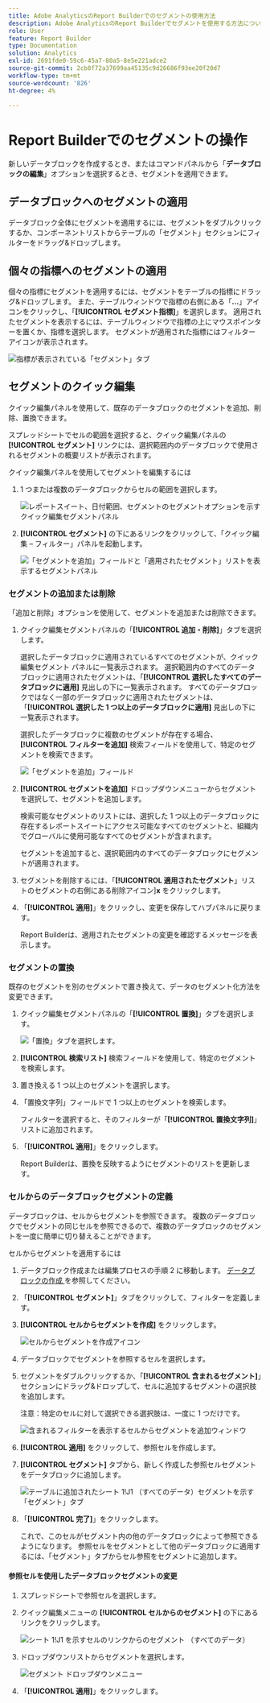 ```yaml
---
title: Adobe AnalyticsのReport Builderでのセグメントの使用方法
description: Adobe AnalyticsのReport Builderでセグメントを使用する方法について説明します
role: User
feature: Report Builder
type: Documentation
solution: Analytics
exl-id: 2691fde0-59c6-45a7-80a5-8e5e221adce2
source-git-commit: 2cb8f72a37699aa45135c9d26686f93ee20f20d7
workflow-type: tm+mt
source-wordcount: '826'
ht-degree: 4%

---
```


# Report Builderでのセグメントの操作

新しいデータブロックを作成するとき、またはコマンドパネルから「**データブロックの編集**」オプションを選択するとき、セグメントを適用できます。

## データブロックへのセグメントの適用

データブロック全体にセグメントを適用するには、セグメントをダブルクリックするか、コンポーネントリストからテーブルの「セグメント」セクションにフィルターをドラッグ&amp;ドロップします。

## 個々の指標へのセグメントの適用

個々の指標にセグメントを適用するには、セグメントをテーブルの指標にドラッグ&amp;ドロップします。 また、テーブルウィンドウで指標の右側にある「**...**」アイコンをクリックし、「**[!UICONTROL セグメント指標]**」を選択します。 適用されたセグメントを表示するには、テーブルウィンドウで指標の上にマウスポインターを置くか、指標を選択します。 セグメントが適用された指標にはフィルターアイコンが表示されます。

![ 指標が表示されている「セグメント」タブ ](./assets/filter_by.png)

## セグメントのクイック編集

クイック編集パネルを使用して、既存のデータブロックのセグメントを追加、削除、置換できます。

スプレッドシートでセルの範囲を選択すると、クイック編集パネルの **[!UICONTROL セグメント]** リンクには、選択範囲内のデータブロックで使用されるセグメントの概要リストが表示されます。

クイック編集パネルを使用してセグメントを編集するには

1. 1 つまたは複数のデータブロックからセルの範囲を選択します。

   ![ レポートスイート、日付範囲、セグメントのセグメントオプションを示すクイック編集セグメントパネル ](./assets/select_multiple_dbs.png)

1. **[!UICONTROL セグメント]** の下にあるリンクをクリックして、「クイック編集 – フィルター」パネルを起動します。

   ![ 「セグメントを追加」フィールドと「適用されたセグメント」リストを表示するセグメントパネル ](./assets/quick_edit_filters.png)

### セグメントの追加または削除

「追加と削除」オプションを使用して、セグメントを追加または削除できます。

1. クイック編集セグメントパネルの「**[!UICONTROL 追加・削除]**」タブを選択します。

   選択したデータブロックに適用されているすべてのセグメントが、クイック編集セグメント パネルに一覧表示されます。 選択範囲内のすべてのデータブロックに適用されたセグメントは、「**[!UICONTROL 選択したすべてのデータブロックに適用]** 見出しの下に一覧表示されます。 すべてのデータブロックではなく一部のデータブロックに適用されたセグメントは、「**[!UICONTROL 選択した 1 つ以上のデータブロックに適用]** 見出しの下に一覧表示されます。

   選択したデータブロックに複数のセグメントが存在する場合、**[!UICONTROL フィルターを追加]** 検索フィールドを使用して、特定のセグメントを検索できます。

   ![ 「セグメントを追加」フィールド ](./assets/add_filter.png)

1. **[!UICONTROL セグメントを追加]** ドロップダウンメニューからセグメントを選択して、セグメントを追加します。

   検索可能なセグメントのリストには、選択した 1 つ以上のデータブロックに存在するレポートスイートにアクセス可能なすべてのセグメントと、組織内でグローバルに使用可能なすべてのセグメントが含まれます。

   セグメントを追加すると、選択範囲内のすべてのデータブロックにセグメントが適用されます。

1. セグメントを削除するには、「**[!UICONTROL 適用されたセグメント**」リストのセグメントの右側にある削除アイコン &#x200B;]&#x200B;**x** をクリックします。

1. 「**[!UICONTROL 適用]**」をクリックし、変更を保存してハブパネルに戻ります。

   Report Builderは、適用されたセグメントの変更を確認するメッセージを表示します。

### セグメントの置換

既存のセグメントを別のセグメントで置き換えて、データのセグメント化方法を変更できます。

1. クイック編集セグメントパネルの「**[!UICONTROL 置換]**」タブを選択します。

   ![ 「置換」タブを選択します。](./assets/replace_filter.png)

1. **[!UICONTROL 検索リスト]** 検索フィールドを使用して、特定のセグメントを検索します。

1. 置き換える 1 つ以上のセグメントを選択します。

1. 「置換文字列」フィールドで 1 つ以上のセグメントを検索します。

   フィルターを選択すると、そのフィルターが「**[!UICONTROL 置換文字列]**」リストに追加されます。

1. 「**[!UICONTROL 適用]**」をクリックします。

   Report Builderは、置換を反映するようにセグメントのリストを更新します。

### セルからのデータブロックセグメントの定義

データブロックは、セルからセグメントを参照できます。 複数のデータブロックでセグメントの同じセルを参照できるので、複数のデータブロックのセグメントを一度に簡単に切り替えることができます。

セルからセグメントを適用するには

1. データブロック作成または編集プロセスの手順 2 に移動します。 [ データブロックの作成 ](./create-a-data-block.md) を参照してください。
1. 「**[!UICONTROL セグメント]**」タブをクリックして、フィルターを定義します。
1. **[!UICONTROL セルからセグメントを作成]** をクリックします。

   ![ セルからセグメントを作成アイコン ](./assets/create-filter-from-cell.png)

1. データブロックでセグメントを参照するセルを選択します。

1. セグメントをダブルクリックするか、「**[!UICONTROL 含まれるセグメント]**」セクションにドラッグ&amp;ドロップして、セルに追加するセグメントの選択肢を追加します。

   注意：特定のセルに対して選択できる選択肢は、一度に 1 つだけです。

   ![ 含まれるフィルターを表示するセルからセグメントを追加ウィンドウ ](./assets/select-filters.png)

1. **[!UICONTROL 適用]** をクリックして、参照セルを作成します。

1. **[!UICONTROL セグメント]** タブから、新しく作成した参照セルセグメントをデータブロックに追加します。

   ![ テーブルに追加されたシート 1!J1 （すべてのデータ）セグメントを示す「セグメント」タブ ](./assets/reference-cell-filter.png)

1. 「**[!UICONTROL 完了]**」をクリックします。

   これで、このセルがセグメント内の他のデータブロックによって参照できるようになります。 参照セルをセグメントとして他のデータブロックに適用するには、「セグメント」タブからセル参照をセグメントに追加します。

#### 参照セルを使用したデータブロックセグメントの変更

1. スプレッドシートで参照セルを選択します。

1. クイック編集メニューの **[!UICONTROL セルからのセグメント]** の下にあるリンクをクリックします。

   ![ シート 1!J1 を示すセルのリンクからのセグメント （すべてのデータ） ](./assets/filters-from-cell-link.png)

1. ドロップダウンリストからセグメントを選択します。

   ![ セグメント ドロップダウンメニュー ](./assets/filter-drop-down.png)

1. 「**[!UICONTROL 適用]**」をクリックします。
